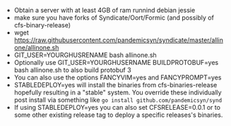 - Obtain a server with at least 4GB of ram runnind debian jessie
- make sure you have forks of Syndicate/Oort/Formic (and possibly of cfs-binary-release)
- wget https://raw.githubusercontent.com/pandemicsyn/syndicate/master/allinone/allinone.sh
- GIT_USER=YOURGHUSRENAME bash allinone.sh
- Optionally use GIT_USER=YOURGHUSERNAME BUILDPROTOBUF=yes bash allinone.sh to also build protobuf 3
- You can also use the options FANCYVIM=yes and FANCYPROMPT=yes
- STABLEDEPLOY=yes will install the binaries from cfs-binaries-release hopefully resulting in a "stable" system. You override these individually post install via something like `go install github.com/pandemicsyn/synd` 
- If using STABLEDEPLOY=yes you can also set CFSRELEASE=0.0.1 or to some other existing release tag to deploy a specific releases's binaries.
